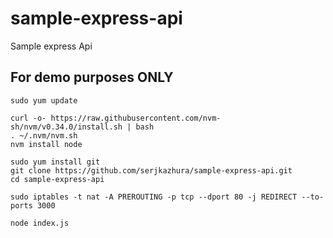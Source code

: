 # sample-express-api
Sample express Api

## For demo purposes ONLY
```
sudo yum update

curl -o- https://raw.githubusercontent.com/nvm-sh/nvm/v0.34.0/install.sh | bash
. ~/.nvm/nvm.sh
nvm install node

sudo yum install git
git clone https://github.com/serjkazhura/sample-express-api.git
cd sample-express-api

sudo iptables -t nat -A PREROUTING -p tcp --dport 80 -j REDIRECT --to-ports 3000

node index.js
```